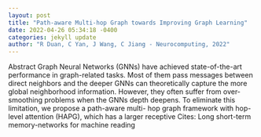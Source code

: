 ```yaml
--- 
layout: post 
title: "Path-aware Multi-hop Graph towards Improving Graph Learning" 
date: 2022-04-26 05:34:18 -0400 
categories: jekyll update 
author: "R Duan, C Yan, J Wang, C Jiang - Neurocomputing, 2022" 
--- 
```

Abstract Graph Neural Networks (GNNs) have achieved state-of-the-art performance in graph-related tasks. Most of them pass messages between direct neighbors and the deeper GNNs can theoretically capture the more global neighborhood information. However, they often suffer from over-smoothing problems when the GNNs depth deepens. To eliminate this limitation, we propose a path-aware multi- hop graph framework with hop-level attention (HAPG), which has a larger receptive Cites: Long short-term memory-networks for machine reading